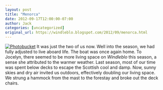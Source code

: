 ```yaml
---
layout: post
title: "Menorca"
date: 2012-09-17T12:00:00-07:00
author: Jack
categories: [uncategorized]
original_url: https://windleblo.blogspot.com/2012/09/menorca.html
---
```


[![Photobucket](https://lh3.googleusercontent.com/blogger_img_proxy/AEn0k_uDmJMMX8iclwllE4Wm_RjFK4aGHI1Eyx7Sm6Wj70Xln_ahXms05ETUKqkekJgrEgguusOhcTYxnOKeoYpeVc3Ipa9KpdnVBhbrxGOBqv91SmuaBSXGLoRs7B5QQyatVmGp_QnHASysXsKyyFNu=s0-d)](http://s373.photobucket.com/albums/oo174/windleblo/Balearas/?action=view&current=DSCN7494-1.jpg) It was just the two of us now. Well into the season, we had fully adjusted to live aboard life. The boat was once again home. To Jocelyn, there seemed to be more living space on _Windleblo_ this season, a sense she attributed to the warmer weather. Last season, most of our time was spent below decks to escape the Scottish cool and damp. Now, sunny skies and dry air invited us outdoors, effectively doubling our living space. We strung a hammock from the mast to the forestay and broke out the deck chairs.